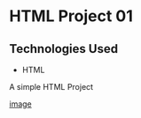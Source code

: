 # HTML Project 01 

## Technologies Used

- HTML 

A simple HTML Project 

[image](./project%20image.png)